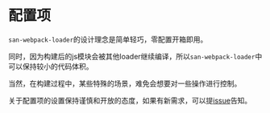 # 配置项

`san-webpack-loader`的设计理念是简单轻巧，零配置开箱即用。

同时，因为构建后的js模块会被其他loader继续编译，所以`san-webpack-loader`中可以保持较小的代码体积。

当然，在构建过程中，某些特殊的场景，难免会想要对一些操作进行控制。

关于配置项的设置保持谨慎和开放的态度，如果有新需求，可以提[issue](https://github.com/jiangjiu/san-webpack-loader/issues)告知。
